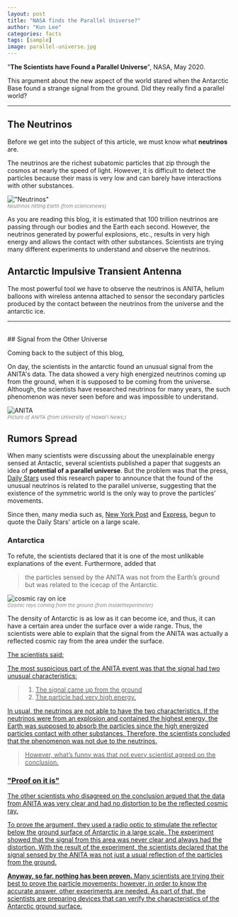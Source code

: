 ```yaml
---
layout: post
title: "NASA finds the Parallel Universe?"
author: "Kun Lee"
categories: facts
tags: [sample]
image: parallel-universe.jpg
---
```


"**The Scientists have Found a Parallel Universe**", NASA, May 2020.

This argument about the new aspect of the world stared when the Antarctic Base found a strange signal from the ground. Did they really find a parallel world?

---

## The Neutrinos

Before we get into the subject of this article, we must know what **neutrinos** are.

The neutrinos are the richest subatomic particles that zip through the cosmos at nearly the speed of light. However, it is difficult to detect the particles because their mass is very low and can barely have interactions with other substances.

!["Neutrinos"](https://www.sciencenews.org/wp-content/uploads/2018/11/110518_ec_cosmicrays_feat.jpg)

<p style="font-size: 11px;
    font-style: italic;
    margin-top: -14px;
    color: grey;">Neutrinos hitting Earth (from sciencenews)</p>

As you are reading this blog, it is estimated that 100 trillion neutrinos are passing through our bodies and the Earth each second. However, the neutrinos generated by powerful explosions, etc., results in very high energy and allows the contact with other substances. Scientists are trying many different experiments to understand and observe the neutrinos.

## Antarctic Impulsive Transient Antenna

The most powerful tool we have to observe the neutrinos is ANITA, helium balloons with wireless antenna attached to sensor the secondary particles produced by the contact between the neutrinos from the universe and the antarctic ice.

---

<br/>
## Signal from the Other Universe

Coming back to the subject of this blog,

On day, the scientists in the antarctic found an unusual signal from the ANITA's data. The data showed a very high energized neutrinos coming up from the ground, when it is supposed to be coming from the universe. Although, the scientists have researched neutrinos for many years, the such phenomenon was never seen before and was impossible to understand.

![ANITA](https://www.hawaii.edu/news/wp-content/uploads/2018/12/manoa-antarctica-anita-balloon.jpg)

<p style="font-size: 11px;
    font-style: italic;
    margin-top: -14px;
    color: grey;">Picture of ANITA (from University of Hawai'i News;)</p>

## Rumors Spread

When many scientists were discussing about the unexplainable energy sensed at Antactic, several scientists published a paper that suggests an idea of **potential of a parallel universe**. But the problem was that the press, [Daily Stars](https://www.dailystar.co.uk/news/weird-news/nasa-scientists-detect-parallel-universe-21996849) used this research paper to announce that the found of the unusual neutrinos is related to the parallel universe, suggesting that the existence of the symmetric world is the only way to prove the particles’ movements.

Since then, many media such as, [New York Post](https://nypost.com/2020/05/19/nasa-finds-evidence-of-parallel-universe-where-time-runs-backward-report/) and [Express](https://www.express.co.uk/news/science/1284659/NASA-news-parallel-universe-particles-neutrino-Antarctica-ANITA-study), begun to quote the Daily Stars' article on a large scale.

### Antarctica

To refute, the scientists declared that it is one of the most unlikable explanations of the event. Furthermore, added that

> the particles sensed by the ANITA was not from the Earth’s ground but was related to the icecap of the Antarctic.

![cosmic ray on ice](https://1wfcdq9s2x3wr2kv21wt8he-wpengine.netdna-ssl.com/wp-content/uploads/2018/07/IceCube-2000x900.jpg)

<p style="font-size: 11px;
    font-style: italic;
    margin-top: -14px;
    color: grey;">Cosmic rays coming from the ground (from insidetheperimeter)</p>

The density of Antarctic is as low as it can become ice, and thus, it can have a certain area under the surface over a wide range. Thus, the scientists were able to explain that the signal from the ANITA was actually a reflected cosmic ray from the area under the surface.

<U>The scientists said:<U/>

The most suspicious part of the ANITA event was that the signal had two unusual characteristics:

> 1.  The signal came up from the ground
> 2.  The particle had very high energy.

In usual, the neutrinos are not able to have the two characteristics. If the neutrinos were from an explosion and contained the highest energy, the Earth was supposed to absorb the particles since the high energized particles contact with other substances. Therefore, the scientists concluded that the phenomenon was not due to the neutrinos.

> However, what’s funny was that not every scientist agreed on the conclusion.

### "Proof on it is"

The other scientists who disagreed on the conclusion argued that the data from ANITA was very clear and had no distortion to be the reflected cosmic ray.

To prove the argument, they used a radio optic to stimulate the reflector below the ground surface of Antarctic in a large scale. The experiment showed that the signal from this area was never clear and always had the distortion. With the result of the experiment, the scientists declared that the signal sensed by the ANITA was not just a usual reflection of the particles from the ground.

**Anyway, so far, nothing has been proven.** Many scientists are trying their best to prove the particle movements; however, in order to know the accurate answer, other experiments are needed. As part of that, the scientists are preparing devices that can verify the characteristics of the Antarctic ground surface.
